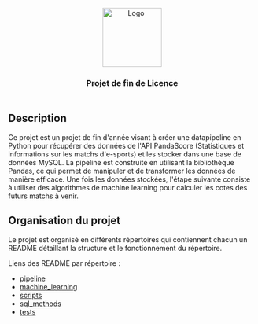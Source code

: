 <p align="center">
  <a>
    <img src="./public/logo.png" alt="Logo" width="120">
  </a>
  <h3 align="center">
    Projet de fin de Licence
    <br/>
    <br/>
  </h3>
</p>


## Description

Ce projet est un projet de fin d'année visant à créer une datapipeline en Python pour récupérer des données de l'API PandaScore (Statistiques et informations sur les matchs d'e-sports) et les stocker dans une base de données MySQL. La pipeline est construite en utilisant la bibliothèque Pandas, ce qui permet de manipuler et de transformer les données de manière efficace. Une fois les données stockées, l'étape suivante consiste à utiliser des algorithmes de machine learning pour calculer les cotes des futurs matchs à venir.


## Organisation du projet
Le projet est organisé en différents répertoires qui contiennent chacun un README détaillant la structure et le fonctionnement du répertoire. 

Liens des README par répertoire :

- [pipeline](pipeline/README.md)
- [machine_learning](machine_learning/README.md)
- [scripts](scripts/README.md)
- [sql_methods](sql_methods/README.md)
- [tests](tests/README.md)
